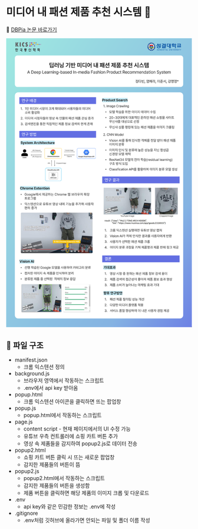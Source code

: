 # 미디어 내 패션 제품 추천 시스템 🛒

📑 [DBPia 논문 바로가기](https://www.dbpia.co.kr/journal/articleDetail?nodeId=NODE11667690)

<img src="asset/논문 포스터.png" alt="포스터" width="600px" />

</br>

## 📄 파일 구조
- manifest.json
    - 크롬 익스텐션 정의
- background.js
    - 브라우저 영역에서 작동하는 스크립트
    - .env에서 api key 받아옴
- popup.html
    - 크롬 익스텐션 아이콘을 클릭하면 뜨는 팝업창
- popup.js
    - popup.html에서 작동하는 스크립트
- page.js
    - content script - 현재 페이지에서의 UI 수정 가능
    - 유튜브 우측 컨트롤러에 쇼핑 카트 버튼 추가
    - 영상 속 제품들을 감지하여 popup2.js로 데이터 전송
- popup2.html
    - 쇼핑 카트 버튼 클릭 시 뜨는 새로운 팝업창
    - 감지한 제품들의 버튼이 뜸
- popup2.js
    - popup2.html에서 작동하는 스크립트
    - 감지한 제품들의 버튼을 생성함
    - 제품 버튼을 클릭하면 해당 제품의 이미지 크롭 및 다운로드
- .env
    - api key와 같은 민감한 정보는 .env에 작성
- .gitignore
    - .env처럼 깃허브에 올라가면 안되는 파일 및 폴더 이름 작성

